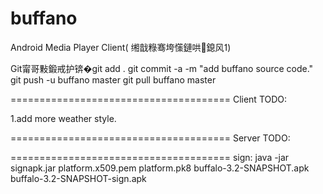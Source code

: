 buffano
=======

Android Media Player Client( 缃戠粶骞垮憡鏈哄鎴风)

Git甯哥敤鍛戒护锛�git add .
git commit -a -m "add buffano source code."
git push -u buffano master
git pull buffano master

======================================
Client TODO:

1.add more weather style.

======================================
Server TODO:

======================================
sign:
java -jar signapk.jar platform.x509.pem  platform.pk8 buffalo-3.2-SNAPSHOT.apk buffalo-3.2-SNAPSHOT-sign.apk

